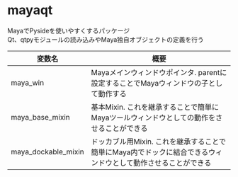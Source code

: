 # mayaqt
MayaでPysideを使いやすくするパッケージ  
Qt、qtpyモジュールの読み込みやMaya独自オブジェクトの定義を行う

| 変数名 | 概要 |
| ---- | ---- |
| maya_win | Mayaメインウィンドウポインタ. parentに設定することでMayaウィンドウの子として動作する |
| maya_base_mixin | 基本Mixin. これを継承することで簡単にMayaツールウィンドウとしての動作をさせることができる |
| maya_dockable_mixin | ドッカブル用Mixin. これを継承することで簡単にMaya内でドックに結合できるウィンドウとして動作させることができる |
